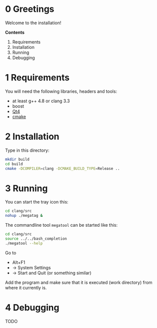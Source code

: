 # 0 Greetings
Welcome to the installation!

**Contents**

  1. Requirements
  2. Installation
  3. Running
  4. Debugging

# 1 Requirements
You will need the following libraries, headers and tools:

  * at least g++ 4.8 or clang 3.3
  * boost
  * [Qt4](http://www.qt.io/)
  * [cmake](http://www.cmake.org/)

# 2 Installation
Type in this directory:

```sh
mkdir build
cd build
cmake -DCOMPILER=clang -DCMAKE_BUILD_TYPE=Release ..
```

# 3 Running
You can start the tray icon this:

```sh
cd clang/src
nohup ./megatag &
```

The commandline tool `megatool` can be started like this:

```sh
cd clang/src
source ../../bash_completion
./megatool --help
```

Go to

 * Alt+F1
 * -> System Settings
 * -> Start and Quit (or something similar)

Add the program and make sure that it is executed (work directory)
from where it currently is.

# 4 Debugging
TODO

